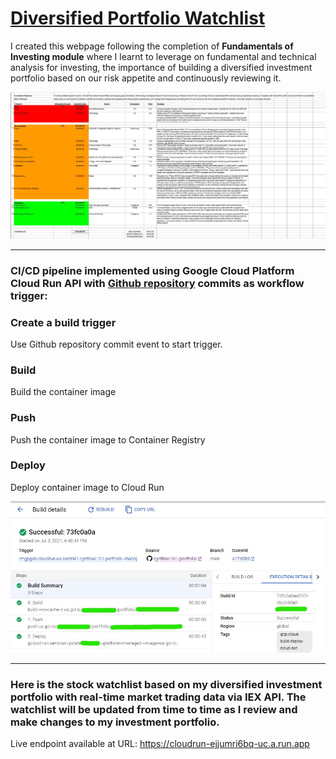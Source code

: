 # [Diversified Portfolio Watchlist](https://github.com/cynthiac101/portfolio/blob/main/README.md)
I created this webpage following the completion of **Fundamentals of Investing module** where I learnt to leverage on fundamental and technical analysis for investing, the importance of building a diversified investment portfolio based on our risk appetite and continuously reviewing it.

![Diversified Portfolio](image_portfolio.jpg)

---
### CI/CD pipeline implemented using Google Cloud Platform Cloud Run API with [Github repository](https://github.com/cynthiac101/portfolio/) commits as workflow trigger:

  ### Create a build trigger
  Use Github repository commit event to start trigger.
  ### Build
  Build the container image
  ### Push
  Push the container image to Container Registry
  ### Deploy
  Deploy container image to Cloud Run

![Google Cloud Run Workflow](image_GCP.jpg)

---
### Here is the stock watchlist based on my diversified investment portfolio with real-time market trading data via IEX API. The watchlist will be updated from time to time as I review and make changes to my investment portfolio.   

Live endpoint available at URL: https://cloudrun-ejjumri6bq-uc.a.run.app
